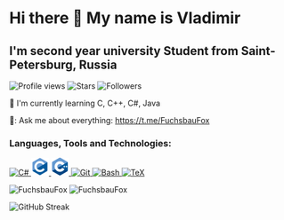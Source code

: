 # Hi there 👋 My name is Vladimir
## I'm second year university Student from Saint-Petersburg, Russia

<!-- Badges -->
![Profile views](https://komarev.com/ghpvc/?username=FuchsbauFox&color=blue&style=flat-square")
![Stars](https://img.shields.io/github/stars/FuchsbauFox)
![Followers](https://img.shields.io/github/followers/FuchsbauFox)

:seedling: I'm currently learning C, C++, C#, Java

📧: Ask me about everything: https://t.me/FuchsbauFox

### Languages, Tools and Technologies:

<!-- TEMPLATE:
<a href="HERE_GOES_URL" target="_blank"> <img src="HERE_GOES_LOGO" alt="HERE_GOES_ALT_TEXT" height="32"/> </a>
-->

<p>
<!-- C# --><a href="https://dotnet.microsoft.com/languages/csharp" target="_blank"> <img src="https://github.com/abranhe/programming-languages-logos/blob/master/src/csharp/csharp.svg" alt="C#" height="32"/> </a>
<!-- C --><a href="https://www.cprogramming.com/" target="_blank"> <img src="https://raw.githubusercontent.com/devicons/devicon/master/icons/c/c-original.svg" alt="C" height="32"/> </a>
<!-- C++ --><a href="https://www.w3schools.com/cpp/" target="_blank"> <img src="https://raw.githubusercontent.com/devicons/devicon/master/icons/cplusplus/cplusplus-original.svg" alt="C++" height="32"/> </a>
<!-- Git --><a href="https://git-scm.com/" target="_blank"> <img src="https://www.vectorlogo.zone/logos/git-scm/git-scm-icon.svg" alt="Git" height="32"/> </a>
<!-- Bash --><a href="https://www.gnu.org/software/bash/" target="_blank"> <img src="https://www.vectorlogo.zone/logos/gnu_bash/gnu_bash-icon.svg" alt="Bash" height="32"/> </a>
<!-- TeX --><a href="https://tug.org/" target="_blank"> <img src="https://upload.wikimedia.org/wikipedia/commons/thumb/6/68/TeX_logo.svg/1920px-TeX_logo.svg.png" alt="TeX" height="32"/> </a>

<div display="inline-flex"  align-items="center" justify-content="space-between">
  <img src="https://github-readme-stats.vercel.app/api?username=FuchsbauFox&count_private=true&show_icons=true&theme=radical" alt="FuchsbauFox" /> 
   <img src="https://github-readme-stats.vercel.app/api/top-langs/?username=FuchsbauFox&count_private=true&show_icons=true&layout=compact&card_width=425&langs_count=10&hide=CMake,Makefile,Arc,PowerShell,BatchFile,HTML&locale=en&theme=radical" alt="FuchsbauFox" />
</div>

![GitHub Streak](https://github-readme-streak-stats.herokuapp.com/?user=FuchsbauFox&show_icons=true&theme=radical)
